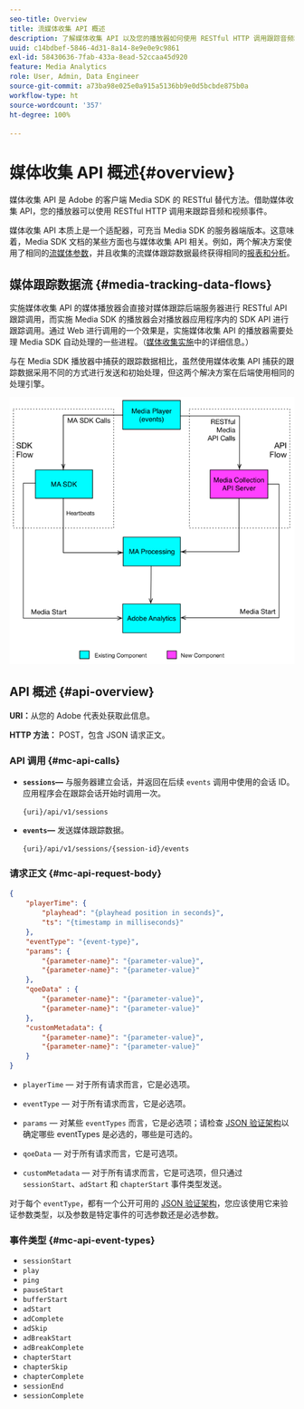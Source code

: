 ```yaml
---
seo-title: Overview
title: 流媒体收集 API 概述
description: 了解媒体收集 API 以及您的播放器如何使用 RESTful HTTP 调用跟踪音频和视频事件。
uuid: c14bdbef-5846-4d31-8a14-8e9e0e9c9861
exl-id: 58430636-7fab-433a-8ead-52ccaa45d920
feature: Media Analytics
role: User, Admin, Data Engineer
source-git-commit: a73ba98e025e0a915a5136bb9e0d5bcbde875b0a
workflow-type: ht
source-wordcount: '357'
ht-degree: 100%

---
```


# 媒体收集 API 概述{#overview}

媒体收集 API 是 Adobe 的客户端 Media SDK 的 RESTful 替代方法。借助媒体收集 API，您的播放器可以使用 RESTful HTTP 调用来跟踪音频和视频事件。

媒体收集 API 本质上是一个适配器，可充当 Media SDK 的服务器端版本。这意味着，Media SDK 文档的某些方面也与媒体收集 API 相关。例如，两个解决方案使用了相同的[流媒体参数](../variables/audio-video-parameters.md)，并且收集的流媒体跟踪数据最终获得相同的[报表和分析](/help/reporting/media-reports-enable.md)。

## 媒体跟踪数据流 {#media-tracking-data-flows}

实施媒体收集 API 的媒体播放器会直接对媒体跟踪后端服务器进行 RESTful API 跟踪调用，而实施 Media SDK 的播放器会对播放器应用程序内的 SDK API 进行跟踪调用。通过 Web 进行调用的一个效果是，实施媒体收集 API 的播放器需要处理 Media SDK 自动处理的一些进程。（[媒体收集实施](mc-api-impl/mc-api-quick-start.md)中的详细信息。）

与在 Media SDK 播放器中捕获的跟踪数据相比，虽然使用媒体收集 API 捕获的跟踪数据采用不同的方式进行发送和初始处理，但这两个解决方案在后端使用相同的处理引擎。

![](assets/col_api_overview_simple.png)

## API 概述 {#api-overview}

**URI：**&#x200B;从您的 Adobe 代表处获取此信息。

**HTTP 方法：** POST，包含 JSON 请求正文。

### API 调用 {#mc-api-calls}

* **`sessions`—** 与服务器建立会话，并返回在后续 `events` 调用中使用的会话 ID。应用程序会在跟踪会话开始时调用一次。

   `{uri}/api/v1/sessions`

* **`events`—** 发送媒体跟踪数据。

   `{uri}/api/v1/sessions/{session-id}/events`

### 请求正文 {#mc-api-request-body}

```json
{
    "playerTime": {
        "playhead": "{playhead position in seconds}",
        "ts": "{timestamp in milliseconds}"
    },
    "eventType": "{event-type}",
    "params": {
        "{parameter-name}": "{parameter-value}",
        "{parameter-name}": "{parameter-value}"
    },
    "qoeData" : {
        "{parameter-name}": "{parameter-value}",
        "{parameter-name}": "{parameter-value}"
    },
    "customMetadata": {
        "{parameter-name}": "{parameter-value}",
        "{parameter-name}": "{parameter-value}"
    }
}
```

* `playerTime` — 对于所有请求而言，它是必选项。
* `eventType` — 对于所有请求而言，它是必选项。
* `params` — 对某些 `eventTypes` 而言，它是必选项；请检查 [JSON 验证架构](mc-api-ref/mc-api-json-validation.md)以确定哪些 eventTypes 是必选的，哪些是可选的。

* `qoeData` — 对于所有请求而言，它是可选项。
* `customMetadata` — 对于所有请求而言，它是可选项，但只通过 `sessionStart`、`adStart` 和 `chapterStart` 事件类型发送。

对于每个 `eventType`，都有一个公开可用的 [JSON 验证架构](mc-api-ref/mc-api-json-validation.md)，您应该使用它来验证参数类型，以及参数是特定事件的可选参数还是必选参数。

### 事件类型 {#mc-api-event-types}

* `sessionStart`
* `play`
* `ping`
* `pauseStart`
* `bufferStart`
* `adStart`
* `adComplete`
* `adSkip`
* `adBreakStart`
* `adBreakComplete`
* `chapterStart`
* `chapterSkip`
* `chapterComplete`
* `sessionEnd`
* `sessionComplete`
